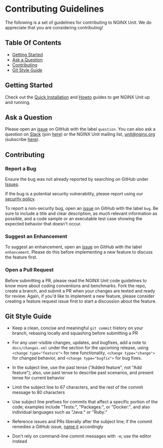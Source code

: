 # Contributing Guidelines

The following is a set of guidelines for contributing to NGINX Unit.  We do
appreciate that you are considering contributing!

## Table Of Contents

- [Getting Started](#getting-started)
- [Ask a Question](#ask-a-question)
- [Contributing](#contributing)
- [Git Style Guide](#git-style-guide)


## Getting Started

Check out the [Quick Installation](README.md#quick-installation) and
[Howto](https://unit.nginx.org/howto/) guides to get NGINX Unit up and running.


## Ask a Question

Please open an [issue](https://github.com/nginx/unit/issues/new) on GitHub with
the label `question`.  You can also ask a question on
[Slack](https://nginxcommunity.slack.com) (join [here](https://community.nginx.org/joinslack)) or the NGINX Unit mailing list,
unit@nginx.org (subscribe
[here](https://mailman.nginx.org/mailman3/lists/unit.nginx.org/)).


## Contributing

### Report a Bug

Ensure the bug was not already reported by searching on GitHub under
[Issues](https://github.com/nginx/unit/issues).

If the bug is a potential security vulnerability, please report using our
[security policy](https://unit.nginx.org/troubleshooting/#getting-support).

To report a non-security bug, open an
[issue](https://github.com/nginx/unit/issues/new) on GitHub with the label
`bug`.  Be sure to include a title and clear description, as much relevant
information as possible, and a code sample or an executable test case showing
the expected behavior that doesn't occur.


### Suggest an Enhancement

To suggest an enhancement, open an
[issue](https://github.com/nginx/unit/issues/new) on GitHub with the label
`enhancement`.  Please do this before implementing a new feature to discuss the
feature first.


### Open a Pull Request

Before submitting a PR, please read the NGINX Unit code guidelines to know more
about coding conventions and benchmarks.  Fork the repo, create a branch, and
submit a PR when your changes are tested and ready for review.  Again, if you'd
like to implement a new feature, please consider creating a feature request
issue first to start a discussion about the feature.


## Git Style Guide

- Keep a clean, concise and meaningful `git commit` history on your branch,
  rebasing locally and squashing before submitting a PR

- For any user-visible changes, updates, and bugfixes, add a note to
  `docs/changes.xml` under the section for the upcoming release, using `<change
  type="feature">` for new functionality, `<change type="change">` for changed
  behavior, and `<change type="bugfix">` for bug fixes.

- In the subject line, use the past tense ("Added feature", not "Add feature");
  also, use past tense to describe past scenarios, and present tense for
  current behavior

- Limit the subject line to 67 characters, and the rest of the commit message
  to 80 characters

- Use subject line prefixes for commits that affect a specific portion of the
  code; examples include "Tests:", "Packages:", or "Docker:", and also
  individual languages such as "Java:" or "Ruby:"

- Reference issues and PRs liberally after the subject line; if the commit
  remedies a GitHub issue, [name
  it](https://docs.github.com/en/issues/tracking-your-work-with-issues/linking-a-pull-request-to-an-issue)
  accordingly

- Don't rely on command-line commit messages with `-m`; use the editor instead

